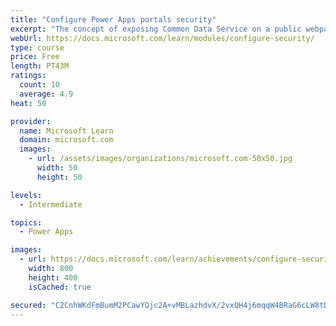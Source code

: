 ```yaml
---
title: "Configure Power Apps portals security"
excerpt: "The concept of exposing Common Data Service on a public webpage is appealing for addressing numerous business requirements. However, careful consideration is necessary to avoid exposing private or sensitive data. This module will focus on helping you understand and configure portal security to protect static and dynamic content and limit visibility to specific audiences."
webUrl: https://docs.microsoft.com/learn/modules/configure-security/
type: course
price: Free
length: PT43M
ratings:
  count: 10
  average: 4.9
heat: 50

provider:
  name: Microsoft Learn
  domain: microsoft.com
  images:
    - url: /assets/images/organizations/microsoft.com-50x50.jpg
      width: 50
      height: 50

levels:
  - Intermediate

topics:
  - Power Apps

images:
  - url: https://docs.microsoft.com/learn/achievements/configure-security-social.png
    width: 800
    height: 400
    isCached: true

secured: "C2CnhWKdFmBumM2PCawYQjc2A+vMBLazhdvX/2vxQH4j6mqqW4BRaG6cLW8tDC8BlrJFeRIGFg5lPiMjxXOM6kAQaVIrkQGTqOLECYF7vMFjqzEYT9/gGNic0h/ohzqX51D5uoEJl31wlo21RGemHppZL14cbjg/8UgsIItlBiEp5u0HTSNUa8uEfNqtor3rHULsQh387u093IHNPe694kOr8YQaGBpYGwoTBpIBrUayZZ45Zkv7nNJmb39djRRCs6weh7c/UW9kK35MRfNvmZzR025h53x3pe4z1K9GhCBIPwrK7HHu/SUjbmd7Gcz60l7e6+wA0C648r7mSME59VzYs4/260goFwUs5cuXDsljaOZ7DPJUmDwCm8Pp1grhA/hqK9XtQlIdqiwg76nnKg==;JQuZPPvfVEb+wV+odXn/HQ=="
---
```


